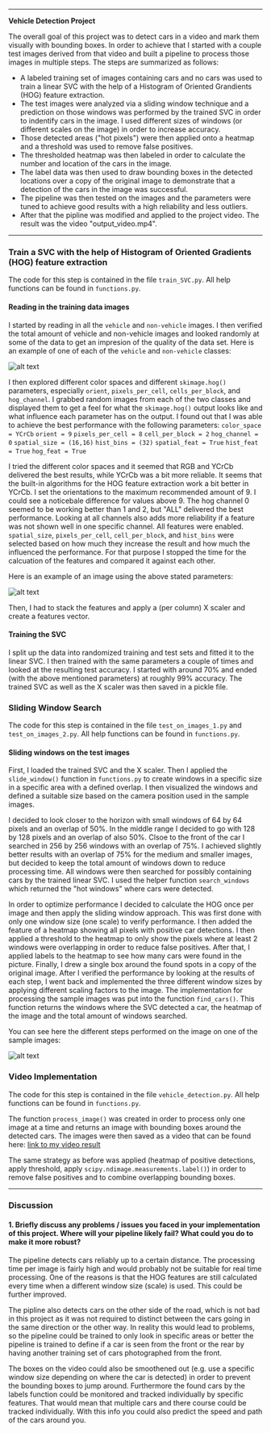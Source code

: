 
---

**Vehicle Detection Project**

The overall goal of this project was to detect cars in a video and mark them visually with bounding boxes. In order to achieve that I started with a couple test images derived from that video and built a pipeline to process those images in multiple steps. The steps are summarized as follows:

* A labeled training set of images containing cars and no cars was used to train a linear SVC with the help of a Histogram of Oriented Grandients (HOG) feature extraction.
* The test images were analyzed via a sliding window technique and a prediction on those windows was performed by the trained SVC in order to indentify cars in the image. I used different sizes of windows (or different scales on the image) in order to increase accuracy.
* Those detected areas ("hot pixels") were then applied onto a heatmap and a threshold was used to remove false positives.
* The thresholded heatmap was then labeled in order to calculate the number and location of the cars in the image.
* The label data was then used to draw bounding boxes in the detected locations over a copy of the original image to demonstrate that a detection of the cars in the image was successful.
* The pipeline was then tested on the images and the parameters were tuned to achieve good results with a high reliability and less outliers.
* After that the pipline was modified and applied to the project video. The result was the video "output_video.mp4".

[//]: # (Image References)
[image1]: ./examples/data_set_example.jpg
[image2]: ./examples/HOG_features.jpg
[image3]: ./examples/boxes_heatmap_label.jpg

[video1]: ./project_video.mp4 

---

### Train a SVC with the help of Histogram of Oriented Gradients (HOG) feature extraction

The code for this step is contained in the file `train_SVC.py`. All help functions can be found in `functions.py`.

#### Reading in the training data images

I started by reading in all the `vehicle` and `non-vehicle` images. I then verified the total amount of vehicle and non-vehicle images and looked randomly at some of the data to get an impresion of the quality of the data set. Here is an example of one of each of the `vehicle` and `non-vehicle` classes:

![alt text][image1]

I then explored different color spaces and different `skimage.hog()` parameters, especially `orient`, `pixels_per_cell`, `cells_per_block`, and `hog_channel`.  I grabbed random images from each of the two classes and displayed them to get a feel for what the `skimage.hog()` output looks like and what influence each parameter has on the output. I found out that I was able to achieve the best performance with the following parameters:
`color_space = YCrCb`
`orient = 9`
`pixels_per_cell = 8`
`cell_per_block = 2`
`hog_channel = 0`
`spatial_size = (16,16)`
`hist_bins = (32)`
`spatial_feat = True`
`hist_feat = True`
`hog_feat = True`

I tried the different color spaces and it seemed that RGB and YCrCb delivered the best results, while YCrCb was a bit more reliable. It seems that the built-in algorithms for the HOG feature extraction work a bit better in YCrCb. I set the orientations to the maximum recommended amount of 9. I could see a noticebale difference for values above 9. The hog channel 0 seemed to be working better than 1 and 2, but "ALL" delivered the best performance. Looking at all channels also adds more reliability if a feature was not shown well in one specific channel. All features were enabled. `spatial_size`, `pixels_per_cell`, `cell_per_block`, and `hist_bins` were selected based on how much they increase the result and how much the influenced the performance. For that purpose I stopped the time for the calcuation of the features and compared it against each other.

Here is an example of an image using the above stated parameters:


![alt text][image2]

Then, I had to stack the features and apply a (per column) X scaler and create a features vector.

#### Training the SVC

I split up the data into randomized training and test sets and fitted it to the linear SVC. I then trained with the same parameters a couple of times and looked at the resulting test accuracy. I started with around 70% and ended (with the above mentioned parameters) at roughly 99% accuracy. The trained SVC as well as the X scaler was then saved in a pickle file.

### Sliding Window Search

The code for this step is contained in the file `test_on_images_1.py` and `test_on_images_2.py`. All help functions can be found in `functions.py`.

#### Sliding windows on the test images

First, I loaded the trained SVC and the X scaler. Then I applied the `slide_window()` function in `functions.py` to create windows in a specific size in a specific area with a defined overlap.  I then visualized the windows and defined a suitable size based on the camera position used in the sample images.

I decided to look closer to the horizon with small windows of 64 by 64 pixels and an overlap of 50%. In the middle range I decided to go with 128 by 128 pixels and an overlap of also 50%. Clsoe to the front of the  car I searched in 256 by 256 windows with an overlap of 75%. I achieved slightly better results with an overlap of 75% for the medium and smaller images, but decided to keep the total amount of windows down to reduce processing time. All windows were then searched for possibly containing cars by the trained linear SVC. I used the helper function `search_windows` which returned the "hot windows" where cars were detected.

In order to optimize performance I decided to calculate the HOG once per image and then apply the sliding window approach. This was first done with only one window size (one scale) to verify performance. I then added the feature of a heatmap showing all pixels with positive car detections. I then applied a threshold to the heatmap to only show the pixels where at least 2 windows were overlapping in order to reduce false positives. After that, I applied labels to the heatmap to see how many cars were found in the picture. Finally, I drew a single box around the found spots in a copy of the original image. After I verified the performance by looking at the results of each step, I went back and implemented the three different window sizes by applying different scaling factors to the image. The implementation for processing the sample images was put into the function `find_cars()`. This function returns the windows where the SVC detected a car, the heatmap of the image and the total amount of windows searched.

You can see here the different steps performed on the image on one of the sample images:

![alt text][image3]


### Video Implementation

The code for this step is contained in the file `vehicle_detection.py`. All help functions can be found in `functions.py`.

The function `process_image()` was created in order to process only one image at a time and returns an image with bounding boxes around the detected cars. The images were then saved as a video that can be found here: [link to my video result](./output_images/test.mp4)

The same strategy as before was applied (heatmap of positive detections, apply threshold, apply `scipy.ndimage.measurements.label()`) in order to remove false positives and to combine overlapping bounding boxes.



---

### Discussion

#### 1. Briefly discuss any problems / issues you faced in your implementation of this project.  Where will your pipeline likely fail?  What could you do to make it more robust?

The pipeline detects cars reliably up to a certain distance. The processing time per image is fairly high and would probably not be suitable for real time processing. One of the reasons is that the HOG features are still calculated every time when a different window size (scale) is used. This could be further improved.

The pipline also detects cars on the other side of the road, which is not bad in this project as it was not required to distinct between the cars going in the same direction or the other way. In reality this would lead to problems, so the pipeline could be trained to only look in specific areas or better the pipeline is trained to define if a car is seen from the front or the rear by having another training set of cars photographed from the front.

The boxes on the video could also be smoothened out (e.g. use a specific window size depending on where the car is detected) in order to prevent the bounding boxes to jump around. Furthermore the found cars by the labels function could be monitored and tracked individually by specific features. That would mean that multiple cars and there course could be tracked individually. With this info you could also predict the speed and path of the cars around you.

